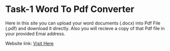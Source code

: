 # Task-1 Word To Pdf Converter
Here in this site you can upload your word documents (.docx) into Pdf File (.pdf) and download it directly. Also you will recieve a copy of that Pdf file in your provided Emai address.

Website link: <a href="https://agile-sea-86595.herokuapp.com/">Visit Here</a>
